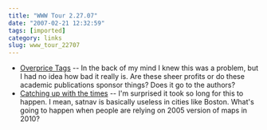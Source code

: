 ```yaml
---
title: "WWW Tour 2.27.07"
date: "2007-02-21 12:32:59"
tags: [imported]
category: links
slug: www_tour_22707
---
```

	

<ul>
    <li><a title="disturbing..." href="http://mako.cc/fun/overpricetags/">Overprice Tags</a> -- In the back of my mind I knew this was a problem, but I had no idea how bad it really is. Are these sheer profits or do these academic publications sponsor things? Does it go to the authors? </li>
    <li><a title="take everything with a helping of salt" href="http://www.mailonsunday.co.uk/pages/live/articles/news/news.html?in_article_id=436983&in_page_id=1770">Catching up with the times</a> -- I'm surprised it took so long for this to happen. I mean, satnav is basically useless in cities like Boston. What's going to happen when people are relying on 2005 version of maps in 2010?  </li>
</ul>
